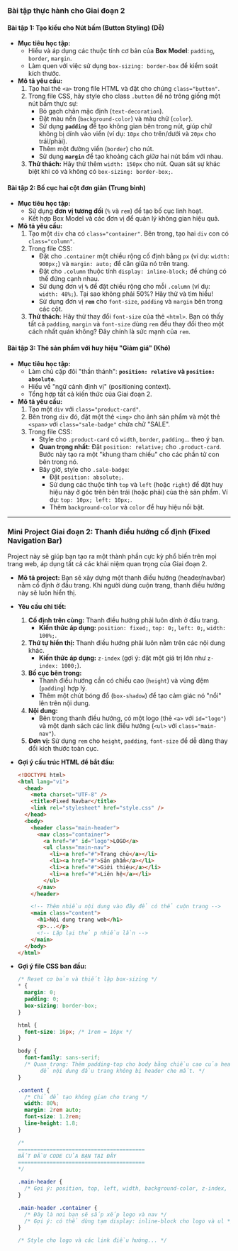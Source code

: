 ### **Bài tập thực hành cho Giai đoạn 2**

#### **Bài tập 1: Tạo kiểu cho Nút bấm (Button Styling) (Dễ)**

- **Mục tiêu học tập:**
  - Hiểu và áp dụng các thuộc tính cơ bản của **Box Model**: `padding`, `border`, `margin`.
  - Làm quen với việc sử dụng `box-sizing: border-box` để kiểm soát kích thước.
- **Mô tả yêu cầu:**
  1.  Tạo hai thẻ `<a>` trong file HTML và đặt cho chúng `class="button"`.
  2.  Trong file CSS, hãy style cho class `.button` để nó trông giống một nút bấm thực sự:
      - Bỏ gạch chân mặc định (`text-decoration`).
      - Đặt màu nền (`background-color`) và màu chữ (`color`).
      - Sử dụng **`padding`** để tạo không gian bên trong nút, giúp chữ không bị dính vào viền (ví dụ: `10px` cho trên/dưới và `20px` cho trái/phải).
      - Thêm một đường viền (`border`) cho nút.
      - Sử dụng **`margin`** để tạo khoảng cách _giữa_ hai nút bấm với nhau.
  3.  **Thử thách:** Hãy thử thêm `width: 150px` cho nút. Quan sát sự khác biệt khi có và không có `box-sizing: border-box;`.

#### **Bài tập 2: Bố cục hai cột đơn giản (Trung bình)**

- **Mục tiêu học tập:**
  - Sử dụng **đơn vị tương đối** (`%` và `rem`) để tạo bố cục linh hoạt.
  - Kết hợp Box Model và các đơn vị để quản lý không gian hiệu quả.
- **Mô tả yêu cầu:**
  1.  Tạo một `div` cha có `class="container"`. Bên trong, tạo hai `div` con có `class="column"`.
  2.  Trong file CSS:
      - Đặt cho `.container` một chiều rộng cố định bằng `px` (ví dụ: `width: 900px;`) và `margin: auto;` để căn giữa nó trên trang.
      - Đặt cho `.column` thuộc tính `display: inline-block;` để chúng có thể đứng cạnh nhau.
      - Sử dụng đơn vị **`%`** để đặt chiều rộng cho mỗi `.column` (ví dụ: `width: 48%;`). Tại sao không phải 50%? Hãy thử và tìm hiểu!
      - Sử dụng đơn vị **`rem`** cho `font-size`, `padding` và `margin` bên trong các cột.
  3.  **Thử thách:** Hãy thử thay đổi `font-size` của thẻ `<html>`. Bạn có thấy tất cả `padding`, `margin` và `font-size` dùng `rem` đều thay đổi theo một cách nhất quán không? Đây chính là sức mạnh của `rem`.

#### **Bài tập 3: Thẻ sản phẩm với huy hiệu "Giảm giá" (Khó)**

- **Mục tiêu học tập:**
  - Làm chủ cặp đôi "thần thánh": **`position: relative` và `position: absolute`**.
  - Hiểu về "ngữ cảnh định vị" (positioning context).
  - Tổng hợp tất cả kiến thức của Giai đoạn 2.
- **Mô tả yêu cầu:**
  1.  Tạo một `div` với `class="product-card"`.
  2.  Bên trong `div` đó, đặt một thẻ `<img>` cho ảnh sản phẩm và một thẻ `<span>` với `class="sale-badge"` chứa chữ "SALE".
  3.  Trong file CSS:
      - Style cho `.product-card` có `width`, `border`, `padding`... theo ý bạn.
      - **Quan trọng nhất:** Đặt `position: relative;` cho `.product-card`. Bước này tạo ra một "khung tham chiếu" cho các phần tử con bên trong nó.
      - Bây giờ, style cho `.sale-badge`:
        - Đặt `position: absolute;`.
        - Sử dụng các thuộc tính `top` và `left` (hoặc `right`) để đặt huy hiệu này ở góc trên bên trái (hoặc phải) của thẻ sản phẩm. Ví dụ: `top: 10px; left: 10px;`.
        - Thêm `background-color` và `color` để huy hiệu nổi bật.

---

### **Mini Project Giai đoạn 2: Thanh điều hướng cố định (Fixed Navigation Bar)**

Project này sẽ giúp bạn tạo ra một thành phần cực kỳ phổ biến trên mọi trang web, áp dụng tất cả các khái niệm quan trọng của Giai đoạn 2.

- **Mô tả project:**
  Bạn sẽ xây dựng một thanh điều hướng (header/navbar) nằm cố định ở đầu trang. Khi người dùng cuộn trang, thanh điều hướng này sẽ luôn hiển thị.

- **Yêu cầu chi tiết:**

  1.  **Cố định trên cùng:** Thanh điều hướng phải luôn dính ở đầu trang.
      - **Kiến thức áp dụng:** `position: fixed;`, `top: 0;`, `left: 0;`, `width: 100%;`.
  2.  **Thứ tự hiển thị:** Thanh điều hướng phải luôn nằm trên các nội dung khác.
      - **Kiến thức áp dụng:** `z-index` (gợi ý: đặt một giá trị lớn như `z-index: 1000;`).
  3.  **Bố cục bên trong:**
      - Thanh điều hướng cần có chiều cao (`height`) và vùng đệm (`padding`) hợp lý.
      - Thêm một chút bóng đổ (`box-shadow`) để tạo cảm giác nó "nổi" lên trên nội dung.
  4.  **Nội dung:**
      - Bên trong thanh điều hướng, có một logo (thẻ `<a>` với `id="logo"`) và một danh sách các link điều hướng (`<ul>` với `class="main-nav"`).
  5.  **Đơn vị:** Sử dụng `rem` cho `height`, `padding`, `font-size` để dễ dàng thay đổi kích thước toàn cục.

- **Gợi ý cấu trúc HTML để bắt đầu:**

  ```html
  <!DOCTYPE html>
  <html lang="vi">
    <head>
      <meta charset="UTF-8" />
      <title>Fixed Navbar</title>
      <link rel="stylesheet" href="style.css" />
    </head>
    <body>
      <header class="main-header">
        <nav class="container">
          <a href="#" id="logo">LOGO</a>
          <ul class="main-nav">
            <li><a href="#">Trang chủ</a></li>
            <li><a href="#">Sản phẩm</a></li>
            <li><a href="#">Giới thiệu</a></li>
            <li><a href="#">Liên hệ</a></li>
          </ul>
        </nav>
      </header>

      <!-- Thêm nhiều nội dung vào đây để có thể cuộn trang -->
      <main class="content">
        <h1>Nội dung trang web</h1>
        <p>...</p>
        <!-- Lặp lại thẻ p nhiều lần -->
      </main>
    </body>
  </html>
  ```

- **Gợi ý file CSS ban đầu:**

  ```css
  /* Reset cơ bản và thiết lập box-sizing */
  * {
    margin: 0;
    padding: 0;
    box-sizing: border-box;
  }

  html {
    font-size: 16px; /* 1rem = 16px */
  }

  body {
    font-family: sans-serif;
    /* Quan trọng: Thêm padding-top cho body bằng chiều cao của header
         để nội dung đầu trang không bị header che mất. */
  }

  .content {
    /* Chỉ để tạo không gian cho trang */
    width: 80%;
    margin: 2rem auto;
    font-size: 1.2rem;
    line-height: 1.8;
  }

  /* 
  ========================================
  BẮT ĐẦU CODE CỦA BẠN TẠI ĐÂY
  ========================================
  */

  .main-header {
    /* Gợi ý: position, top, left, width, background-color, z-index, box-shadow */
  }

  .main-header .container {
    /* Đây là nơi bạn sẽ sắp xếp logo và nav */
    /* Gợi ý: có thể dùng tạm display: inline-block cho logo và ul */
  }

  /* Style cho logo và các link điều hướng... */
  ```
